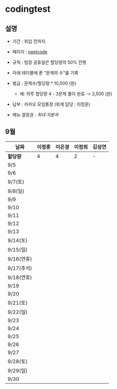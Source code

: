# codingtest

## 설명
- 기간 : 취업 전까지 

- 페이지 : [neetcode](https://neetcode.io/roadmap)
- 규칙 : 
    법정 공휴일은 할당량의 50% 진행
- 아래 테이블에 푼 "문제의 수"를 기록

- 벌금 : 문제수/할당량 * 10,000 (원)
    - 예: 하루 할당량 4 - 3문제 풀이 완료 -> 2,500 (원)

- 납부 : 카카오 모임통장 (회계 담당 : 이정훈)
- 메뉴 결정권 : *최대 지분자*

## 9월

| 날짜 | 이정훈 | 이은경 | 이정희 | 김성연 |
|------|---------|-----------|-----------|-----------|
| **할당량** | 4 | 4 | 2 | - | 
| 9/5 |  |  |  |
| 9/6 |  |  |  |
| 9/7(토) |  |  |  |
| 9/8(일) |  |  |  |
| 9/9 |  |  |  |
| 9/10 |  |  |  |
| 9/11 |  |  |  |
| 9/12 |  |  |  |
| 9/13 |  |  |  |
| 9/14(토) |  |  |  |
| 9/15(일) |  |  |  |
| 9/16(연휴) |  |  |  |
| 9/17(추석) |  |  |  |
| 9/18(연휴) |  |  |  |
| 9/19 |  |  |  |
| 9/20 |  |  |  |
| 9/21(토) |  |  |  |
| 9/22(일) |  |  |  |
| 9/23 |  |  |  |
| 9/24 |  |  |  |
| 9/25 |  |  |  |
| 9/26 |  |  |  |
| 9/27 |  |  |  |
| 9/28(토) |  |  |  |
| 9/29(일) |  |  |  |
| 9/30 |  |  |  |

##